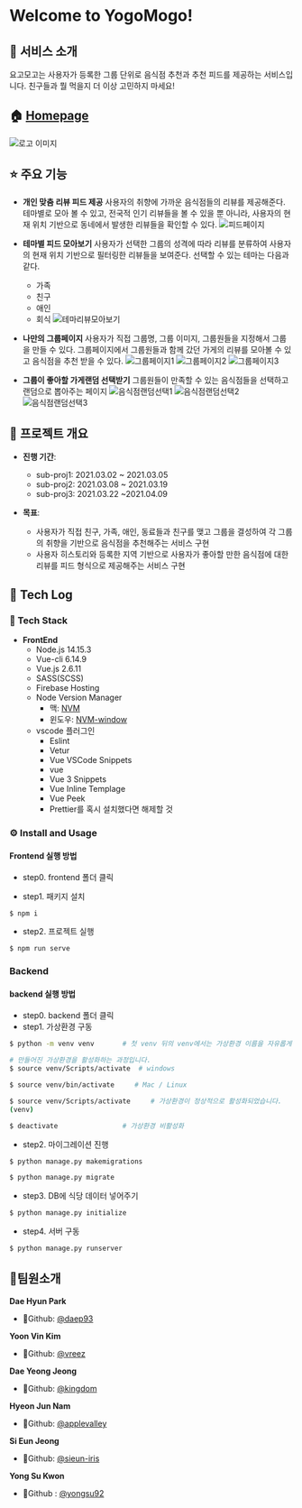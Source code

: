 # Welcome to YogoMogo!
## 👀 서비스 소개
요고모고는 사용자가 등록한 그룹 단위로 음식점 추천과 추천 피드를 제공하는 서비스입니다. 친구들과 뭘 먹을지 더 이상 고민하지 마세요! 
## 🏠 [Homepage](https://just-eat-it-203.web.app/)
![로고 이미지](image/YogoMogo.png)

## ⭐️ 주요 기능
- **개인 맞춤 리뷰 피드 제공**
	사용자의 취향에 가까운 음식점들의 리뷰를 제공해준다. 테마별로 모아 볼 수 있고, 전국적 인기 리뷰들을 볼 수 있을 뿐 아니라, 사용자의 현재 위치 기반으로 동네에서 발생한 리뷰들을 확인할 수 있다.
	![피드페이지](image/개인맞춤피드페이지.jpg)
- **테마별 피드 모아보기**
	사용자가 선택한 그룹의 성격에 따라 리뷰를 분류하여 사용자의 현재 위치 기반으로 필터링한 리뷰들을 보여준다. 선택할 수 있는 테마는 다음과 같다.
	- 가족
	- 친구
	- 애인
	- 회식
![테마리뷰모아보기](image/테마리뷰페이지.jpg)

- **나만의 그룹페이지**
	사용자가 직접 그룹명, 그룹 이미지, 그룹원들을 지정해서 그룹을 만들 수 있다. 그룹페이지에서 그룹원들과 함께 갔던 가게의 리뷰를 모아볼 수 있고 음식점을 추천 받을 수 있다.
	![그룹페이지1](image/그룹페이지1.jpg)
	![그룹페이지2](image/그룹페이지2.jpg)
	![그룹페이지3](image/그룹페이지3.jpg)

- **그룹이 좋아할 가게랜덤 선택받기**
	그룹원들이 만족할 수 있는 음식점들을 선택하고 랜덤으로 뽑아주는 페이지
	![음식점랜덤선택1](image/음식점랜덤선택1.jpg)
	![음식점랜덤선택2](image/음식점랜덤선택2.jpeg)
	![음식점랜덤선택3](image/음식점랜덤선택3.jpeg)
## 📆 프로젝트 개요

- **진행 기간**: 
	- sub-proj1: 2021.03.02 ~ 2021.03.05
	- sub-proj2: 2021.03.08 ~ 2021.03.19
	- sub-proj3: 2021.03.22 ~2021.04.09

- **목표**:  
	- 사용자가 직접 친구, 가족, 애인, 동료들과 친구를 맺고 그룹을 결성하여 각 그룹의 취향을 기반으로 음식점을 추천해주는 서비스 구현
	- 사용자 히스토리와 등록한 지역 기반으로 사용자가 좋아할 만한 음식점에 대한 리뷰를 피드 형식으로 제공해주는 서비스 구현
	

  
## 📒 Tech Log
### 🔧 Tech Stack
- **FrontEnd**
	- Node.js 14.15.3
	- Vue-cli 6.14.9
	- Vue.js 2.6.11
	- SASS(SCSS)
	- Firebase Hosting
	- Node Version Manager
		- 맥: [NVM](https://github.com/joshua1988/vue-til-server#nvm-%EC%84%A4%EC%B9%98-%EB%B0%8F-%EB%B2%84%EC%A0%84-%EB%B3%80%EA%B2%BD-%EB%B0%A9%EB%B2%95)
		- 윈도우: [NVM-window](http://hong.adfeel.info/backend/nodejs/window%EC%97%90%EC%84%9C-nvmnode-version-manager-%EC%82%AC%EC%9A%A9%ED%95%98%EA%B8%B0/)
	- vscode 플러그인
		- Eslint
		- Vetur
		- Vue VSCode Snippets
		- vue
		- Vue 3 Snippets
		- Vue Inline Templage
		- Vue Peek
		- Prettier를 혹시 설치했다면 해제할 것



### ⚙️ Install and Usage

#### Frontend 실행 방법

- step0. frontend 폴더 클릭

- step1. 패키지 설치

```
$ npm i
```

- step2. 프로젝트 실행

```
$ npm run serve
```

### Backend

#### backend 실행 방법

- step0. backend 폴더 클릭
- step1. 가상환경 구동

```bash
$ python -m venv venv       # 첫 venv 뒤의 venv에서는 가상환경 이름을 자유롭게 정의 가능합니다.
```

```bash
# 만들어진 가상환경을 활성화하는 과정입니다. 
$ source venv/Scripts/activate  # windows

$ source venv/bin/activate     # Mac / Linux
```

```bash
$ source venv/Scripts/activate     # 가상환경이 정상적으로 활성화되었습니다.
(venv) 
```

```bash
$ deactivate                # 가상환경 비활성화
```

- step2. 마이그레이션 진행

```bash
$ python manage.py makemigrations
```

```bash
$ python manage.py migrate
```

- step3. DB에 식당 데이터 넣어주기

```bash
$ python manage.py initialize
```

- step4. 서버 구동

```bash
$ python manage.py runserver
```
























## 🚤팀원소개

**Dae Hyun Park**

- 🥪Github: [@daep93](https://github.com/daep93)

**Yoon Vin Kim**

- 🥨Github: [@vreez](https://github.com/vreez)

**Dae Yeong Jeong**

- 🥠Github: [@kingdom](https://github.com/kingdom)

**Hyeon Jun Nam**

- 🧀Github: [@applevalley](https://github.com/applevalley) 

**Si Eun Jeong**

- 🍤Github: [@sieun-iris](https://github.com/sieun-iris)

**Yong Su Kwon**

- 🍉Github : [@yongsu92](https://github.com/yongsu92)



